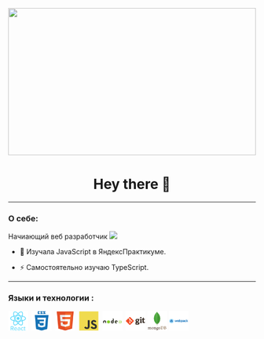 
<div align="center">
  <img src="https://media2.giphy.com/media/RbDKaczqWovIugyJmW/giphy.gif?cid=ecf05e47zi7rrfm919y1gdu83qsp9cvlugpu3o9d77aue5mq&ep=v1_gifs_search&rid=giphy.gif&ct=g" width="100%" height="300"/>
</div>
<div id="header" align="center">
  
# **Hey there** 👋
  
</div>

---

### О себе:
Начиающий веб разработчик <img src="https://media.giphy.com/media/WUlplcMpOCEmTGBtBW/giphy.gif" width="30">
- :telescope: Изучала JavaScript в ЯндексПрактикуме.

- :zap: Самостоятельно изучаю TypeScript.

---

### Языки и технологии :
<div>
  <img src="https://github.com/devicons/devicon/blob/master/icons/react/react-original-wordmark.svg" title="React" alt="React" width="40" height="40"/>&nbsp;
  <img src="https://github.com/devicons/devicon/blob/master/icons/css3/css3-plain-wordmark.svg"  title="CSS3" alt="CSS" width="40" height="40"/>&nbsp;
  <img src="https://github.com/devicons/devicon/blob/master/icons/html5/html5-original.svg" title="HTML5" alt="HTML" width="40" height="40"/>&nbsp;
  <img src="https://github.com/devicons/devicon/blob/master/icons/javascript/javascript-original.svg" title="JavaScript" alt="JavaScript" width="40" height="40"/>&nbsp;
  <img src="https://github.com/devicons/devicon/blob/master/icons/nodejs/nodejs-original-wordmark.svg" title="NodeJS" alt="NodeJS" width="40" height="40"/>&nbsp;
  <img src="https://github.com/devicons/devicon/blob/master/icons/git/git-original-wordmark.svg" title="Git" **alt="Git" width="40" height="40"/>
  <img src="https://raw.githubusercontent.com/devicons/devicon/55609aa5bd817ff167afce0d965585c92040787a/icons/mongodb/mongodb-original-wordmark.svg"  title="MongoDB" alt="MongoDB" width="40" height="40"/>
  <img src="https://raw.githubusercontent.com/devicons/devicon/55609aa5bd817ff167afce0d965585c92040787a/icons/webpack/webpack-original-wordmark.svg" title="Webpack" alt="Webpack" width="40" height="40"/>
</div>
